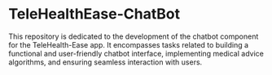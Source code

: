# TeleHealthEase-ChatBot
This repository is dedicated to the development of the chatbot component for the TeleHealth-Ease app. It encompasses tasks related to building a functional and user-friendly chatbot interface, implementing medical advice algorithms, and ensuring seamless interaction with users.
